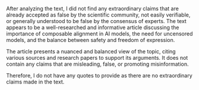 After analyzing the text, I did not find any extraordinary claims that are already accepted as false by the scientific community, not easily verifiable, or generally understood to be false by the consensus of experts. The text appears to be a well-researched and informative article discussing the importance of composable alignment in AI models, the need for uncensored models, and the balance between safety and freedom of expression.

The article presents a nuanced and balanced view of the topic, citing various sources and research papers to support its arguments. It does not contain any claims that are misleading, false, or promoting misinformation.

Therefore, I do not have any quotes to provide as there are no extraordinary claims made in the text.
